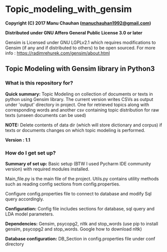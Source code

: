 # Topic_modeling_with_gensim

**Copyright (C) 2017 Manu Chauhan (manuchauhan1992@gmail.com)**

**Distributed under GNU Affero General Public License 3.0 or later**

Gensim is Licensed under  GNU LGPLv2.1 which requires modifications to Gensim (if any and if distributed to others) to be open sourced. For  more info : https://radimrehurek.com/gensim/about.html

## Topic Modeling with Gensim library in Python3 ##


### What is this repository for? ###

**Quick summary:**
 Topic Modeling on collection of documents or texts in python using Gensim library.
 The current version writes CSVs as output under 'output' directory in project. One for retrieved topics along with corresponding words and another csv containing topic distribution for raw texts (unseen documents can be used)
 
 **NOTE:** Delete contents of data dir (which will store dictionary and corpus) if texts or documents changes on which topic modeling is performed. 

**Version : 1.1**

### How do I get set up? ###

 **Summary of set up:** Basic setup (BTW I used Pycharm IDE community version) with required modules installed.
 
 Main_file.py is the main file of the project.
 Utils.py contains utility methods such as reading config sections from config.properties.
 
 Configure config.properties file to connect to database and modify Sql query accordingly.

 **Configuration:** Config file includes sections for database, sql query and LDA model parameters.

 **Dependencies:**  Gensim, psycopg2, nltk and stop_words (use pip to install gensim, psycopg2 and stop_words. Google how to download nltk)

 **Database configuration:** DB_Section in config.properties file under conf directory
